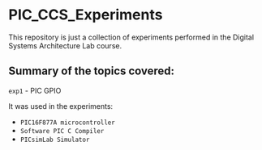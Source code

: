 # PIC_CCS_Experiments
This repository is just a collection of experiments performed in the Digital Systems Architecture Lab course.

## Summary of the topics covered:
`exp1` - PIC GPIO

It was used in the experiments:
- `PIC16F877A microcontroller`
- `Software PIC C Compiler`
- `PICsimLab Simulator`
